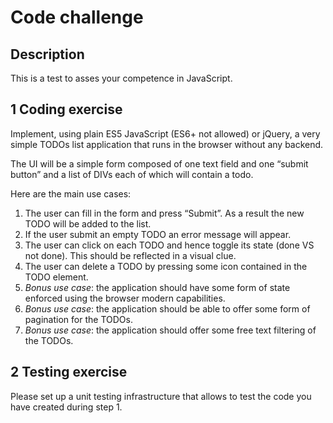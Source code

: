 # Code challenge

## Description

This is a test to asses your competence in JavaScript.

## 1 Coding exercise

Implement, using plain ES5 JavaScript (ES6+ not allowed) or jQuery, a very simple TODOs list application that runs in the browser without any backend. 

The UI will be a simple form composed of one text field and one “submit button” and a list of DIVs each of which will contain a todo.

Here are the main use cases:

1. The user can fill in the form and press “Submit”. As a result the new TODO will be added to the list.
2. If the user submit an empty TODO an error message will appear.
3. The user can click on each TODO and hence toggle its state (done VS not done). This should be reflected in a visual clue.
4. The user can delete a TODO by pressing some icon contained in the TODO element.
5. *Bonus use case*: the application should have some form of state enforced using the browser modern capabilities.
6. *Bonus use case*: the application should be able to offer some form of pagination for the TODOs.
7. *Bonus use case*: the application should offer some free text filtering of the TODOs.

## 2 Testing exercise

Please set up a unit testing infrastructure that allows to test the code you have created during step 1.